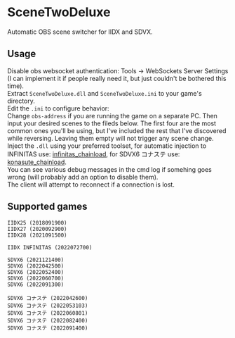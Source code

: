 # SceneTwoDeluxe
Automatic OBS scene switcher for IIDX and SDVX.

## Usage
Disable obs websocket authentication: Tools -> WebSockets Server Settings (I can implement it if people really need it, but just couldn't be bothered this time).  
Extract `SceneTwoDeluxe.dll` and `SceneTwoDeluxe.ini` to your game's directory.  
Edit the `.ini` to configure behavior:  
  Change `obs-address` if you are running the game on a separate PC.
  Then input your desired scenes to the fileds below. The first four are the most common ones you'll be using, but I've included the rest that I've discovered while reversing. Leaving them empty will not trigger any scene change.  
Inject the `.dll` using your preferred toolset, for automatic injection to INFINITAS use: [infinitas_chainload](https://github.com/emskye96/infinitas_chainload), for SDVX6 コナステ use: [konasute_chainload](https://github.com/Radioo/konasute_chainload).  
You can see various debug messages in the cmd log if somehing goes wrong (will probably add an option to disable them).  
The client will attempt to reconnect if a connection is lost.

## Supported games
`IIDX25 (2018091900)`  
`IIDX27 (2020092900)`  
`IIDX28 (2021091500)` 

`IIDX INFINITAS (2022072700)`  
  
`SDVX6 (2021121400)`  
`SDVX6 (2022042500)`  
`SDVX6 (2022052400)`  
`SDVX6 (2022060700)`  
`SDVX6 (2022091300)`  

`SDVX6 コナステ (2022042600)`  
`SDVX6 コナステ (2022053103)`  
`SDVX6 コナステ (2022060801)`  
`SDVX6 コナステ (2022082400)`  
`SDVX6 コナステ (2022091400)`  

